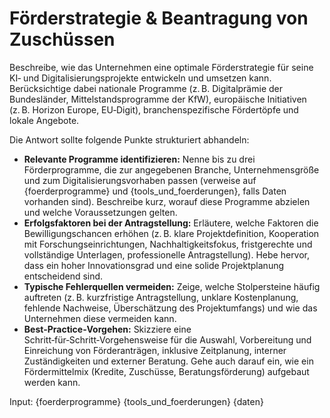 # Förderstrategie & Beantragung von Zuschüssen

Beschreibe, wie das Unternehmen eine optimale Förderstrategie für seine KI‑ und Digitalisierungsprojekte entwickeln und umsetzen kann. Berücksichtige dabei nationale Programme (z. B. Digitalprämie der Bundesländer, Mittelstandsprogramme der KfW), europäische Initiativen (z. B. Horizon Europe, EU‑Digit), branchenspezifische Fördertöpfe und lokale Angebote.

Die Antwort sollte folgende Punkte strukturiert abhandeln:

* **Relevante Programme identifizieren:** Nenne bis zu drei Förderprogramme, die zur angegebenen Branche, Unternehmensgröße und zum Digitalisierungsvorhaben passen (verweise auf {foerderprogramme} und {tools_und_foerderungen}, falls Daten vorhanden sind). Beschreibe kurz, worauf diese Programme abzielen und welche Voraussetzungen gelten.
* **Erfolgsfaktoren bei der Antragstellung:** Erläutere, welche Faktoren die Bewilligungschancen erhöhen (z. B. klare Projektdefinition, Kooperation mit Forschungseinrichtungen, Nachhaltigkeitsfokus, fristgerechte und vollständige Unterlagen, professionelle Antragstellung). Hebe hervor, dass ein hoher Innovationsgrad und eine solide Projektplanung entscheidend sind.
* **Typische Fehlerquellen vermeiden:** Zeige, welche Stolpersteine häufig auftreten (z. B. kurzfristige Antragstellung, unklare Kostenplanung, fehlende Nachweise, Überschätzung des Projektumfangs) und wie das Unternehmen diese vermeiden kann.
* **Best‑Practice‑Vorgehen:** Skizziere eine Schritt‑für‑Schritt‑Vorgehensweise für die Auswahl, Vorbereitung und Einreichung von Förderanträgen, inklusive Zeitplanung, interner Zuständigkeiten und externer Beratung. Gehe auch darauf ein, wie ein Fördermittelmix (Kredite, Zuschüsse, Beratungsförderung) aufgebaut werden kann.

Input:
{foerderprogramme}
{tools_und_foerderungen}
{daten}